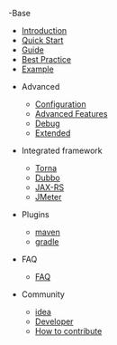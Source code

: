-Base
   * [Introduction](README.md)
   * [Quick Start](start/quickstart.md)
   * [Guide](start/guide.md)
   * [Best Practice](start/bestPractice.md)
   * [Example](start/example.md)


- Advanced
   - [Configuration](advanced/config.md "Configuration")
   - [Advanced Features](advanced/advancedFeatures.md)
   - [Debug](advanced/debug.md)
   - [Extended](advanced/expand.md)
  
- Integrated framework
   - [Torna](integrated/torna.md "torna")
   * [Dubbo](integrated/dubbo.md)
   * [JAX-RS](integrated/jax-rs.md)
   * [JMeter](integrated/jmeter.md)

- Plugins
   * [maven](plugins/maven.md)
   * [gradle](plugins/gradle.md)

- FAQ
   - [FAQ](faq/faq.md)
  
- Community
   * [idea](community/idea.md)
   - [Developer](community/developer.md)
   - [How to contribute](community/contributing.md)